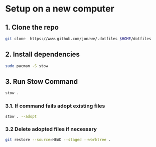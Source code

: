 # Setup on a new computer

## 1. Clone the repo

```bash
git clone  https://www.github.com/jonawe/.dotfiles $HOME/dotfiles
```

## 2. Install dependencies

```bash
sudo pacman -S stow
```

## 3. Run Stow Command

```bash
stow .
```

### 3.1. If command fails adopt existing files

```bash
stow . --adopt
```

### 3.2 Delete adopted files if necessary

```bash
git restore --source=HEAD --staged --worktree .
```
